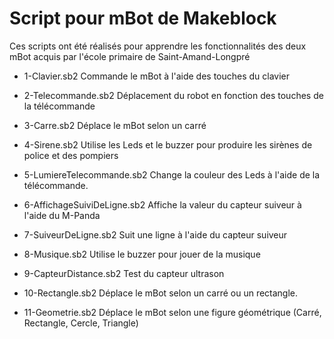 # Script pour mBot de Makeblock

Ces scripts ont été réalisés pour apprendre les fonctionnalités des deux mBot acquis par l'école primaire de Saint-Amand-Longpré

* 1-Clavier.sb2
Commande le mBot à l'aide des touches du clavier

* 2-Telecommande.sb2
Déplacement du robot en fonction des touches de la télécommande

* 3-Carre.sb2
Déplace le mBot selon un carré

* 4-Sirene.sb2
Utilise les Leds et le buzzer pour produire les sirènes de police et des pompiers

* 5-LumiereTelecommande.sb2
Change la couleur des Leds à l'aide de la télécommande.

* 6-AffichageSuiviDeLigne.sb2
Affiche la valeur du capteur suiveur à l'aide du M-Panda

* 7-SuiveurDeLigne.sb2
Suit une ligne à l'aide du capteur suiveur

* 8-Musique.sb2
Utilise le buzzer pour jouer de la musique

* 9-CapteurDistance.sb2
Test du capteur ultrason

* 10-Rectangle.sb2
Déplace le mBot selon un carré ou un rectangle.

* 11-Geometrie.sb2
Déplace le mBot selon une figure géométrique (Carré, Rectangle, Cercle, Triangle)